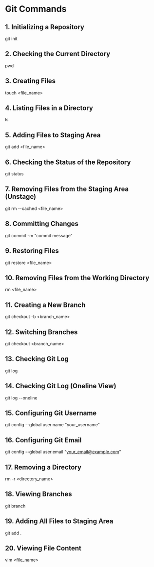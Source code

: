 # Git Commands

## 1. Initializing a Repository
git init

## 2. Checking the Current Directory
pwd

## 3. Creating Files
touch <file_name>

## 4. Listing Files in a Directory
ls

## 5. Adding Files to Staging Area
git add <file_name>

## 6. Checking the Status of the Repository
git status

## 7. Removing Files from the Staging Area (Unstage)
git rm --cached <file_name>

## 8. Committing Changes
git commit -m "commit message"

## 9. Restoring Files
git restore <file_name>

## 10. Removing Files from the Working Directory
rm <file_name>

## 11. Creating a New Branch
git checkout -b <branch_name>

## 12. Switching Branches
git checkout <branch_name>

## 13. Checking Git Log
git log

## 14. Checking Git Log (Oneline View)
git log --oneline

## 15. Configuring Git Username
git config --global user.name "your_username"

## 16. Configuring Git Email
git config --global user.email "your_email@example.com"

## 17. Removing a Directory
rm -r <directory_name>

## 18. Viewing Branches
git branch

## 19. Adding All Files to Staging Area
git add .

## 20. Viewing File Content
vim <file_name>

